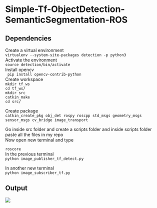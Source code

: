 # Simple-Tf-ObjectDetection-SemanticSegmentation-ROS

## Dependencies

Create a virtual environment<br/>
```virtualenv --system-site-packages detection -p python3 ```<br/>
Activate the environment <br/>
``` source detection/bin/activate ``` <br/>
Install opencv <br/>
```  pip install opencv-contrib-python ```<br/>
Create workspace<br/>
```mkdir tf_ws```<br/>
```cd tf_ws/```<br/>
```mkdir src```<br/>
```catkin_make```<br/>
```cd src/```<br/>

Create package<br/>
```catkin_create_pkg obj_det rospy roscpp std_msgs geometry_msgs sensor_msgs cv_bridge image_transport```<br/>




Go inside src folder and create a scripts folder and inside scripts folder paste all the files in my repo<br/>
Now open new terminal and type<br/>

```roscore```<br/>
In the previous terminal<br/>
```python image_publisher_tf_detect.py``` <br/>

In another new terminal<br/>
```python image_subscriber_tf.py``` <br/>






## Output
















<p align="left">
  <img src="obj_detect.gif" />
</p>



